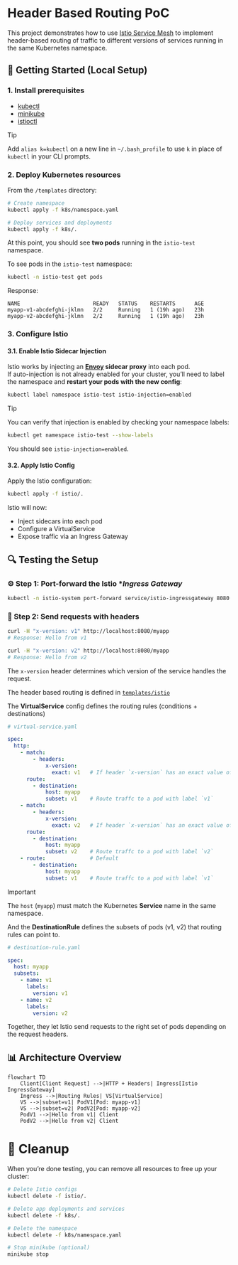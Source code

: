 # Header Based Routing PoC
This project demonstrates how to use [Istio Service Mesh](https://www.solo.io/topics/istio/istio-architecture)
 to implement header-based routing of traffic to different versions of services running in the same Kubernetes namespace.

## 🚀 Getting Started (Local Setup)
### 1. Install prerequisites
   * [kubectl](https://kubernetes.io/docs/tasks/tools/)
   * [minikube](https://minikube.sigs.k8s.io/docs/start/?arch=%2Fmacos%2Farm64%2Fstable%2Fbinary+download)
   * [istioctl](https://istio.io/latest/docs/ops/diagnostic-tools/istioctl/)

> [!TIP]
> Add `alias k=kubectl` on a new line in `~/.bash_profile` to use `k` in place of `kubectl` in your CLI prompts.

### 2. Deploy Kubernetes resources

From the `/templates` directory:
```bash
# Create namespace
kubectl apply -f k8s/namespace.yaml

# Deploy services and deployments
kubectl apply -f k8s/.
```

At this point, you should see **two pods** running in the `istio-test` namespace.

To see pods in the `istio-test` namespace:
```bash
kubectl -n istio-test get pods
```

Response:
```
NAME                       READY   STATUS    RESTARTS      AGE
myapp-v1-abcdefghi-jklmn   2/2     Running   1 (19h ago)   23h
myapp-v2-abcdefghi-jklmn   2/2     Running   1 (19h ago)   23h
```

### 3. Configure Istio

#### 3.1. Enable Istio Sidecar Injection
Istio works by injecting an **[Envoy](https://www.envoyproxy.io/) sidecar proxy** into each pod.  
If auto-injection is not already enabled for your cluster, you’ll need to label the namespace and **restart your pods with the new config**:
```bash
kubectl label namespace istio-test istio-injection=enabled
```
> [!TIP]
> You can verify that injection is enabled by checking your namespace labels:
> 
> ```bash
> kubectl get namespace istio-test --show-labels
> ```
> You should see `istio-injection=enabled`.

#### 3.2. Apply Istio Config
Apply the Istio configuration:

```bash
kubectl apply -f istio/.
```

Istio will now:
* Inject sidecars into each pod
* Configure a VirtualService
* Expose traffic via an Ingress Gateway

## 🔍 Testing the Setup
### ⚙️ Step 1: Port-forward the Istio **Ingress Gateway*
```bash
kubectl -n istio-system port-forward service/istio-ingressgateway 8080:80
```

### 📡 Step 2: Send requests with headers
```bash
curl -H "x-version: v1" http://localhost:8080/myapp
# Response: Hello from v1

curl -H "x-version: v2" http://localhost:8080/myapp
# Response: Hello from v2
```

The `x-version` header determines which version of the service handles the request.

The header based routing is defined in [`templates/istio`](templates/istio)

The **VirtualService** config defines the routing rules (conditions + destinations)
```yaml
# virtual-service.yaml

spec:
  http:
    - match:
        - headers:
            x-version:
              exact: v1   # If header `x-version` has an exact value of `v1`
      route:
        - destination:
            host: myapp
            subset: v1    # Route traffc to a pod with label `v1`
    - match:
        - headers:
            x-version:
              exact: v2   # If header `x-version` has an exact value of `v2`
      route:
        - destination:
            host: myapp
            subset: v2    # Route traffc to a pod with label `v2`
    - route:              # Default
        - destination:
            host: myapp
            subset: v1    # Route traffc to a pod with label `v1`
```
> [!IMPORTANT]
> The `host` (`myapp`) must match the Kubernetes **Service** name in the same namespace.

And the **DestinationRule** defines the subsets of pods (v1, v2) that routing rules can point to.
```yaml
# destination-rule.yaml

spec:
  host: myapp
  subsets:
    - name: v1
      labels:
        version: v1
    - name: v2
      labels:
        version: v2
```
Together, they let Istio send requests to the right set of pods depending on the request headers.

## 📊 Architecture Overview
```mermaid
flowchart TD
    Client[Client Request] -->|HTTP + Headers| Ingress[Istio IngressGateway]
    Ingress -->|Routing Rules| VS[VirtualService]
    VS -->|subset=v1| PodV1[Pod: myapp-v1]
    VS -->|subset=v2| PodV2[Pod: myapp-v2]
    PodV1 -->|Hello from v1| Client
    PodV2 -->|Hello from v2| Client
```
# 🧹 Cleanup
When you’re done testing, you can remove all resources to free up your cluster:
```bash
# Delete Istio configs
kubectl delete -f istio/.

# Delete app deployments and services
kubectl delete -f k8s/.

# Delete the namespace
kubectl delete -f k8s/namespace.yaml

# Stop minikube (optional)
minikube stop
```
